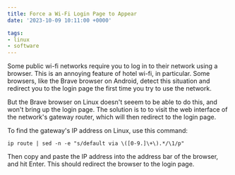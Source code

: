```yaml
---
title: Force a Wi-Fi Login Page to Appear
date: '2023-10-09 10:11:00 +0000'

tags:
- linux
- software
---
```


Some public wi-fi networks require you to log in to their network using a browser.
This is an annoying feature of hotel wi-fi, in particular.  Some browsers,
like the Brave browser on Android, detect this situation and redirect
you to the login page the first time you try to use the network.

But the Brave browser on Linux doesn't seeem to be able to do this,
and won't bring up the login page.  The solution is to
to visit the web interface of the network's gateway router, which
will then redirect to the login page.

To find the gateway's IP address on Linux, use this command:

    ip route | sed -n -e "s/default via \([0-9.]\+\).*/\1/p"

Then copy and paste the IP address into the address bar of the browser,
and hit Enter.  This should redirect the browser to the login page.
